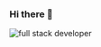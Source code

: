 ### Hi there 👋

<!--
**Loc-Nguyen-95/Loc-Nguyen-95** is a ✨ _special_ ✨ repository because its `README.md` (this file) appears on your GitHub profile.

Here are some ideas to get you started:

- 🔭 I’m currently working on ...
- 🌱 I’m currently learning ...
- 👯 I’m looking to collaborate on ...
- 🤔 I’m looking for help with ...
- 💬 Ask me about ...
- 📫 How to reach me: ...
- 😄 Pronouns: ...
- ⚡ Fun fact: ...
-->

![full stack developer](https://d3lkc3n5th01x7.cloudfront.net/wp-content/uploads/2019/01/09013537/full-stack-developer.svg)
